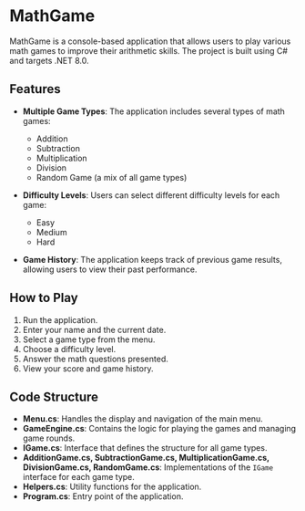 # MathGame

MathGame is a console-based application that allows users to play various math games to improve their arithmetic skills. The project is built using C# and targets .NET 8.0.

## Features

- **Multiple Game Types**: The application includes several types of math games:
  - Addition
  - Subtraction
  - Multiplication
  - Division
  - Random Game (a mix of all game types)

- **Difficulty Levels**: Users can select different difficulty levels for each game:
  - Easy
  - Medium
  - Hard

- **Game History**: The application keeps track of previous game results, allowing users to view their past performance.

## How to Play

1. Run the application.
2. Enter your name and the current date.
3. Select a game type from the menu.
4. Choose a difficulty level.
5. Answer the math questions presented.
6. View your score and game history.

## Code Structure

- **Menu.cs**: Handles the display and navigation of the main menu.
- **GameEngine.cs**: Contains the logic for playing the games and managing game rounds.
- **IGame.cs**: Interface that defines the structure for all game types.
- **AdditionGame.cs, SubtractionGame.cs, MultiplicationGame.cs, DivisionGame.cs, RandomGame.cs**: Implementations of the `IGame` interface for each game type.
- **Helpers.cs**: Utility functions for the application.
- **Program.cs**: Entry point of the application.

